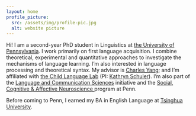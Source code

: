 ```yaml
---
layout: home
profile_picture:
  src: /assets/img/profile-pic.jpg
  alt: website picture
---
```



<p>
  Hi! I am a second-year PhD student in Linguistics at <a href="https://www.ling.upenn.edu">the University of Pennsylvania</a>. I work primarily on first language acquisition. I combine theoretical, experimental and quantitative approaches to investigate the mechanisms of language learning. I’m also interested in language processing and theoretical syntax. My advisor is <a href="https://www.ling.upenn.edu/~ycharles/">Charles Yang</a>; and I’m affiliated with <a href="https://childlanglab.com">the Child Language Lab</a> (PI: <a href="https://kathrynschuler.com">Kathryn Schuler</a>). I’m also part of the <a href="https://web.sas.upenn.edu/lcs/">Language and Communication Sciences</a> initiative and the <a href="https://neuroethics.upenn.edu/scan/">Social, Cognitive & Affective Neuroscience </a>program at Penn.
</p>

<p>
  Before coming to Penn, I earned my BA in English Language at <a href="https://www.tsinghua.edu.cn/en/index.htm">Tsinghua University</a>.
</p>
